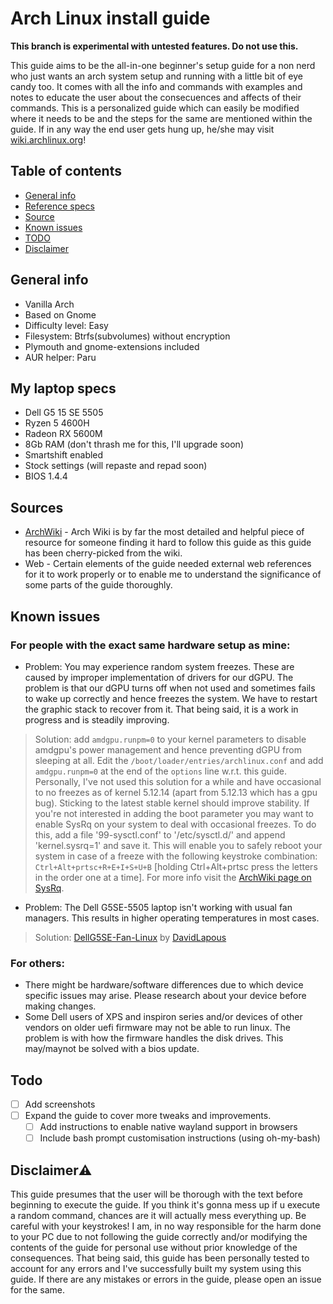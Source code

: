 # Arch Linux install guide

<B> This branch is experimental with untested features. Do not use this. </B>

This guide aims to be the all-in-one beginner's setup guide for a non nerd who just wants an arch system setup and running with a little bit of eye candy too. It comes with all the info and commands with examples and notes to educate the user about the consecuences and affects of their commands. This is a personalized guide which can easily be modified where it needs to be and the steps for the same are mentioned within the guide. If in any way the end user gets hung up, he/she may visit [wiki.archlinux.org](https://wiki.archlinux.org)!

## Table of contents
* [General info](#general-info)
* [Reference specs](#my-laptop-specs)
* [Source](#sources)
* [Known issues](#known-issues)
* [TODO](#todo)
* [Disclaimer](#disclaimerwarning)

## General info
* Vanilla Arch
* Based on Gnome
* Difficulty level: Easy
* Filesystem: Btrfs(subvolumes) without encryption
* Plymouth and gnome-extensions included
* AUR helper: Paru

## My laptop specs
* Dell G5 15 SE 5505
* Ryzen 5 4600H
* Radeon RX 5600M
* 8Gb RAM (don't thrash me for this, I'll upgrade soon)
* Smartshift enabled
* Stock settings (will repaste and repad soon)
* BIOS 1.4.4

## Sources
* [ArchWiki](https://wiki.archlinux.org) - Arch Wiki is by far the most detailed and helpful piece of resource for someone finding it hard to follow this guide as this guide has been cherry-picked from the wiki.
* Web - Certain elements of the guide needed external web references for it to work properly or to enable me to understand the significance of some parts of the guide thoroughly.

## Known issues
### For people with the exact same hardware setup as mine: 
  * Problem: You may experience random system freezes. These are caused by improper implementation of drivers for our dGPU. The problem is that our dGPU turns off when not used and sometimes fails to wake up correctly and hence freezes the system. We have to restart the graphic stack to recover from it. That being said, it is a work in progress and is steadily improving.
  > Solution: add `amdgpu.runpm=0` to your kernel parameters to disable amdgpu's power management and hence preventing dGPU from sleeping at all. Edit the `/boot/loader/entries/archlinux.conf` and add `amdgpu.runpm=0` at the end of the `options` line w.r.t. this guide. Personally, I've not used this solution for a while and have occasional to no freezes as of kernel 5.12.14 (apart from 5.12.13 which has a gpu bug). Sticking to the latest stable kernel should improve stability.
If you're not interested in adding the boot parameter you may want to enable SysRq on your system to deal with occasional freezes. To do this, add a file '99-sysctl.conf' to '/etc/sysctl.d/' and append 'kernel.sysrq=1' and save it. This will enable you to safely reboot your system in case of a freeze with the following keystroke combination: `Ctrl+Alt+prtsc+R+E+I+S+U+B` [holding Ctrl+Alt+prtsc press the letters in the order one at a time]. For more info visit the [ArchWiki page on SysRq](https://wiki.archlinux.org/title/Keyboard_shortcuts#Kernel_(SysRq)).
  * Problem: The Dell G5SE-5505 laptop isn't working with usual fan managers. This results in higher operating temperatures in most cases.
  > Solution: [DellG5SE-Fan-Linux](https://github.com/DavidLapous/DellG5SE-Fan-Linux) by [DavidLapous](https://github.com/DavidLapous)
### For others:
  * There might be hardware/software differences due to which device specific issues may arise. Please research about your device before making changes.
  * Some Dell users of XPS and inspiron series and/or devices of other vendors on older uefi firmware may not be able to run linux. The problem is with how the firmware handles the disk drives. This may/maynot be solved with a bios update.

## Todo
- [ ] Add screenshots
- [ ] Expand the guide to cover more tweaks and improvements.
  - [ ] Add instructions to enable native wayland support in browsers
  - [ ] Include bash prompt customisation instructions (using oh-my-bash)

## Disclaimer:warning:
This guide presumes that the user will be thorough with the text before beginning to execute the guide. If you think it's gonna mess up if u execute a random command, chances are it will actually mess everything up. Be careful with your keystrokes! I am, in no way responsible for the harm done to your PC due to not following the guide correctly and/or modifying the contents of the guide for personal use without prior knowledge of the consequences. That being said, this guide has been personally tested to account for any errors and I've successfully built my system using this guide. If there are any mistakes or errors in the guide, please open an issue for the same.
